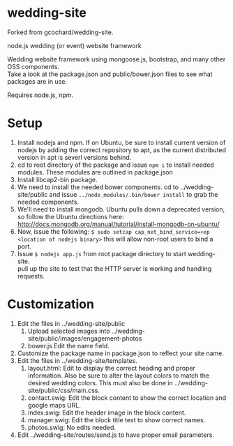 wedding-site
============

Forked from gcochard/wedding-site.

node.js wedding (or event) website framework

Wedding website framework using mongoose.js, bootstrap, and many other OSS components.  
Take a look at the package.json and public/bower.json files to see what packages are in use.

Requires node.js, npm.

Setup
=====

1. Install nodejs and npm.  If on Ubuntu, be sure to install current version of nodejs by adding the correct repository to apt, as the current distributed version in apt is severl versions behind.
2. cd to root directory of the package and issue `npm i` to install needed modules.  These modules are outlined in package.json
3. Install libcap2-bin package.
4. We need to install the needed bower components.  cd to ../wedding-site/public and issue `../node_modules/.bin/bower install` to grab the needed components.
5. We'll need to install mongodb.  Ubuntu pulls down a deprecated version, so follow the Ubuntu directions here:
  http://docs.mongodb.org/manual/tutorial/install-mongodb-on-ubuntu/
5. Now, issue the following: `$ sudo setcap cap_net_bind_service=+ep <location of nodejs binary>` 
   this will allow non-root users to bind a port.
7. Issue `$ nodejs app.js` from root package directory to start wedding-site.  
   pull up the site to test that the HTTP server is working and handling requests.

Customization
=============

1. Edit the files in ../wedding-site/public
   1. Upload selected images into ../wedding-site/public/images/engagement-photos
   2. bower.js		Edit the name field.
2. Customize the package name in package.json to reflect your site name.
3. Edit the files in ../wedding-site/templates.
   1. layout.html:	Edit to display the correct heading and proper information. Also be sure to alter the layout colors to match the desired wedding colors.  This must also be done in ../wedding-site/public/css/main.css.
   1. contact.swig:	Edit the block content to show the correct location and google maps URL.
   2. index.swig:	Edit the header image in the block content.
   3. manager.swig:	Edit the block title text to show correct names.
   4. photos.swig:	No edits needed.  
4. Edit ../wedding-site/routes/send.js to have proper email parameters.

